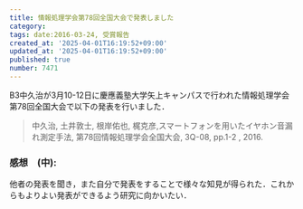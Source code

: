 ```yaml
---
title: 情報処理学会第78回全国大会で発表しました
category:
tags: date:2016-03-24, 受賞報告
created_at: '2025-04-01T16:19:52+09:00'
updated_at: '2025-04-01T16:19:52+09:00'
published: true
number: 7471
---
```


B3中久治が3月10-12日に慶應義塾大学矢上キャンパスで行われた情報処理学会第78回全国大会で以下の発表を行いました．

> 中久治, 土井敦士, 根岸佑也, 梶克彦,スマートフォンを用いたイヤホン音漏れ測定手法, 第78回情報処理学会全国大会, 3Q-08, pp.1-2 , 2016.

### 感想　(中):
他者の発表を聞き，また自分で発表をすることで様々な知見が得られた．これからもよりよい発表ができるよう研究に向かいたい．

